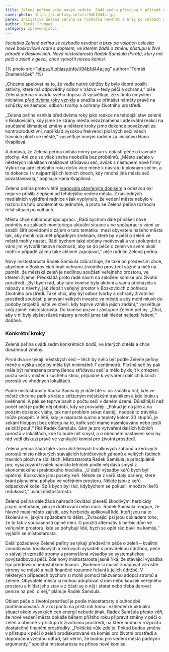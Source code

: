 ```yaml
---
title: Zelená peřina píše novým radním. Žádá změnu přístupu k přírodě ve městě
cover-photo: https://i.ohlasy.info/i/94b1d44a.jpg
perex: Iniciativa Zelená peřina se rozhodla neváhat a brzy po volbách oslovila nové boskovické radní s dopisem, ve kterém žádá o změnu přístupu k živé přírodě v Boskovicích.
author: Tomáš Trumpeš
category: zpravodajství
---
```


*Iniciativa Zelená peřina se rozhodla neváhat a brzy po volbách oslovila nové boskovické radní s dopisem, ve kterém žádá o změnu přístupu k živé přírodě v Boskovicích. Nový místostarosta Radek Šamšula (Piráti), který má péči o zeleň v gesci, chce vytvořit novou komisi.*

{% photo src="https://i.ohlasy.info/i/94b1d44a.jpg" author="Tomáš Znamenáček" /%}

„Chceme apelovat na to, že vedle nutné údržby by bylo dobré posílit aktivity, které má odpovědný odbor v názvu – tedy péči a ochranu,“ píše Zelená peřina v úvodu svého dopisu. A vysvětluje, že s tímto úmyslem  iniciativa [před dvěma roky vznikla](https://ohlasy.info/clanky/2020/06/zelena-perina.html) a snažila se přinášet náměty právě na schůzky se zástupci odboru tvorby a ochrany životního prostředí.

„Zelená peřina vznikla před dvěma roky jako reakce na tehdejší stav zeleně v Boskovicích, kdy jsme ze strany města nezaznamenali adekvátní reakci na současné klimatické změny a některé kroky jsme dokonce považovali za kontraproduktivní, například vysokou frekvenci plošných sečí všech travních ploch ve městě,“ vysvětluje novým radním za iniciativu Hana Kvapilová. 

A dodává, že Zelená peřina uvítala mírný posun v oblasti péče o travnaté plochy. Ani zde se však snaha neobešla bez problémů. „Město začalo v některých lokalitách realizovat střídavou seč, avšak s nástupem nové firmy Vykrut na jaře letošního roku došlo více méně k návratu k plošným sečím, a to dokonce i v nejparnějších letních dnech, kdy mnohá jiná města seč pozastavovala,“ popisuje Hana Kvapilová.

Zelená peřina proto v létě [reagovala otevřeným dopisem](https://ohlasy.info/clanky/2022/07/zelena-perina-sece.html) a odezvou byl nejprve příslib zlepšení od tehdejšího vedení města. Z následných mediálních vyjádření radnice však vyplynulo, že vedení města nebylo v názoru na tuto problematiku jednotné, a proto se Zelená peřina rozhodla řešit situaci po volbách.

Městu chce nabídnout spolupráci. „Rádi bychom dále přinášeli nové podněty na základě monitoringu aktuální situace a ve spolupráci s vámi se snažili šířit povědomí a zájem o tuto tematiku  mezi obyvatele našeho města tak, aby mohli rozumět případným změnám, které by v péči o zeleň ve městě mohly nastat. Rádi bychom také občany motivovali a ve spolupráci s vámi jim vytvořili takové možnosti, aby se do péče o zeleň ve svém okolí mohli v případě zájmu také aktivně zapojovat,“ píše radním Zelená peřina.

Nový místostarosta Radek Šamšula zdůrazňuje, že také on především chce, abychom v Boskovicích brali ochranu životního prostředí vážně a měli na paměti, že městská zeleň je nedílnou součástí veřejného prostoru, ve kterém žijeme. Předkládá proto radě návrh na založení komise pro životní prostředí. „Byl bych rád, aby tato komise byla aktivní a sama přicházela s nápady a návrhy, jak zlepšit veřejný prostor v Boskovicích z pohledu životního prostředí. Také chci, aby byl odbor tvorby a ochrany životního prostředí součástí plánování velkých investic ve městě a aby mohl mluvit do podoby projektů ještě ve chvíli, kdy teprve vzniká jejich zadání,“ vysvětluje svůj záměr místostarosta. Do komise pozve i zástupce Zelené peřiny. „Chci, aby v ní byly slyšet různé názory a mohli jsme tak hledat nejlepší řešení,“ dodává.

### Konkrétní kroky

Zelená peřina uvádí sedm konkrétních bodů, ve kterých chtěla a chce dosáhnout změny.

První dva se týkají městských sečí – těch by mělo být podle Zelené peřiny méně a výška seče by měla být minimálně 7 centimetrů. Plošná seč by pak měla být nahrazena promyšlenou střídavou sečí a mělo by dojít k omezení počtu sečí v místech suchého stínu, případně k vytváření dalších lučních porostů ve vhodných lokalitách.

Podle místostarosty Radka Šamšuly je důležité si na začátku říct, kde ve městě chceme park s krátce střiženým městským trávníkem a kde louku s květinami. A pak se teprve bavit o počtu sečí v daném území. Důležitější než počet sečí je podle něj období, kdy se provádějí. „Pokud je na jaře a na podzim dostatek vláhy, tak není problém sekat častěji, naopak to trávníku může prospět. V létě, kdy je naprosté sucho a teploty kolem 30 stupňů, je sekání hloupost bez ohledu na to, kolik sečí máme nasmlouváno nebo jestli se blíží pouť,“ říká Radek Šamšula. Sám je pro vytváření dalších lučních porostů v lokalitách, kde to bude mít smysl, a o obecném nastavení sečí by rád vedl diskuzi právě ve vznikající komisi pro životní prostředí.

Zelená peřina žádá také více udržitelných trvalkových záhonů a keřových porostů místo některých stávajících letničkových záhonů a velkých fádních travních ploch na sídlištích. Místostarosta Radek Šamšula je principiálně pro, vysazování trvalek namísto letniček podle něj dává smysl z ekonomického i praktického hlediska. „U další výsadby keřů bych byl opatrný. Boskovice jsou posety keři. Někde se z keřů staly bariéry, které brání plynulému pohybu ve veřejném prostoru. Někde jsou z keřů odpadkové koše. Spíš bych byl rád, kdybychom se pokusili množství keřů redukovat,“ uvádí místostarosta.

Zelená peřina dále žádá nahradit likvidaci plevelů škodlivými herbicidy jinými metodami, jako je drátkování nebo mulč. Radek Šamšula reaguje, že hlavně musí město zajistit, aby herbicidy aplikovali lidé, kteří jsou na to školení a ví, jakým způsobem to dělat. „Zvracející psi jsou dokladem toho, že to tak v současnosti úplně není. O použití alternativ k herbicidům ve veřejném prostoru, kde se pohybují lidé, bych se opět rád bavil na komisi,“ vyjádřil se místostarosta.

Další požadavky Zelené peřiny se týkají především péče o zeleň – kvalitní zamulčování trvalkových a keřových výsadeb s pravidelnou údržbou, péče o stávající vzrostlé stromy a promyšlená výsadby se systematickou povýsadbovou péčí. Zde nový místostarosta jasně říká, že stávající výsadba trpí především nedostatkem financí. „Budeme si muset zmapovat vzrostlé stromy ve městě a najít finančně rozumné řešení k jejich údržbě. V některých případech bychom si mohli pomoci takzvanou adopcí stromů a zeleně. Obyvatelé města si mohou adoptovat strom nebo kousek veřejného prostoru a hlídat jeho stav a z části se o něj i starat nebo třeba darovat peníze na péči o něj,“ plánuje Radek Šamšula.

Oblast péče o životní prostředí je podle mísostarosty dlouhodobě podfinancovaná. A v rozpočtu na příští rok tomu i vzhledem k aktuální situaci okolo vysokých cen energií nebude jinak. Radek Šamšula přesto věří, že nové vedení města dokáže během příštího roku připravit změny v péči o zeleň a obecně v přístupu k životnímu prostředí, na které budou v rozpočtu dostatečné finanční prostředky. „Politická vůle zde je. Pokud budou změny v přístupu k péči o zeleň prodiskutované na komisi pro životní prostředí a doporučení vzejdou odtud, tak věřím, že budou pro vedení města pádnými argumenty,“ spoléhá místostarosta na přínos nové komise.